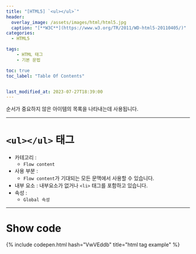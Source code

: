 ```yaml
---
title: "[HTML5] `<ul></ul>`"
header:
  overlay_image: /assets/images/html/html5.jpg
  caption: "[**W3C**](https://www.w3.org/TR/2011/WD-html5-20110405/)"
categories:
  - HTML5

tags:
    - HTML 태그
    - 기본 문법

toc: true
toc_label: "Table Of Contents"


last_modified_at: 2023-07-27T18:39:00
---
```


순서가 중요하지 않은 아이템의 목록을 나타내는데 사용됩니다.

---

# `<ul></ul>` 태그

- 카테고리 : 
  - `Flow content`
- 사용 부분 : 
  - `Flow content`가 기대되는 모든 문맥에서 사용할 수 있습니다.
- 내부 요소 : 내부요소가 없거나 `<li>` 태그를 포함하고 있습니다.
- 속성 : 
  - `Global 속성`

---

# Show code
{% include codepen.html hash="VwVEddb" title="html tag example" %}
